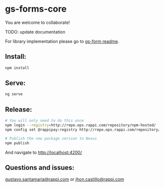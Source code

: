 # gs-forms-core

You are welcome to collaborate!

TODO: update documentation

For library implementation please go to [gs-form readme](https://bitbucket.org/rappinc/rpp-ngforms-lib/src/master/README.md).

## Install:
```sh
npm install
```

## Serve:
```sh
ng serve
```

## Release:
```sh
# You will only need to do this once 
npm login --registry=http://repo.ops.rappi.com/repository/npm-hosted/
npm config set @rappipay:registry http://repo.ops.rappi.com/repository/npm-hosted/

# Publish the new package version to Nexus
npm publish
```

And navigate to [http://localhost:4200/](http://localhost:4200/)

## Questions and issues:
gustavo.santamaria@rappi.com or jhon.castillo@rappi.com
